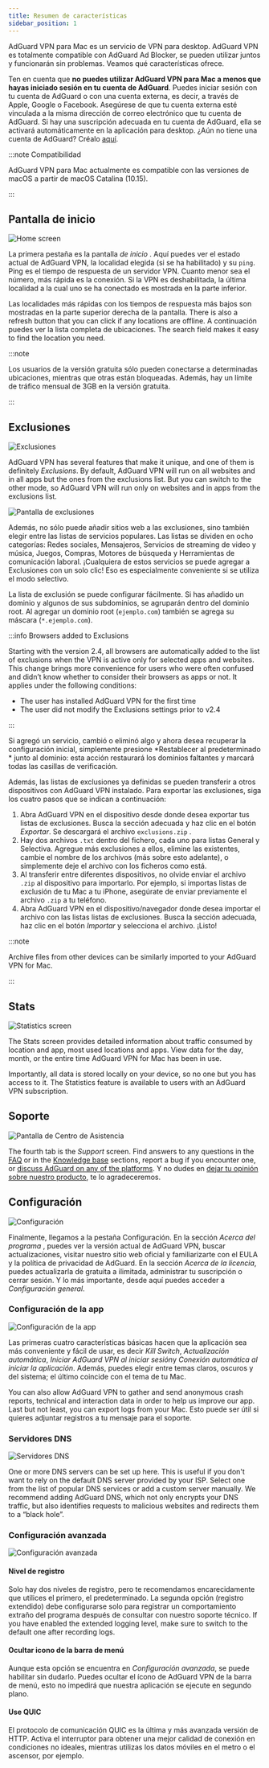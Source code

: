 ```yaml
---
title: Resumen de características
sidebar_position: 1
---
```


AdGuard VPN para Mac es un servicio de VPN para desktop. AdGuard VPN es totalmente compatible con AdGuard Ad Blocker, se pueden utilizar juntos y funcionarán sin problemas. Veamos qué características ofrece.

Ten en cuenta que **no puedes utilizar AdGuard VPN para Mac a menos que hayas iniciado sesión en tu cuenta de AdGuard**. Puedes iniciar sesión con tu cuenta de AdGuard o con una cuenta externa, es decir, a través de Apple, Google o Facebook. Asegúrese de que tu cuenta externa esté vinculada a la misma dirección de correo electrónico que tu cuenta de AdGuard. Si hay una suscripción adecuada en tu cuenta de AdGuard, ella se activará automáticamente en la aplicación para desktop. ¿Aún no tiene una cuenta de AdGuard? Créalo [aquí](https://auth.adguard.com/registration.html).

:::note Compatibilidad

AdGuard VPN para Mac actualmente es compatible con las versiones de macOS a partir de macOS Catalina (10.15).

:::

## Pantalla de inicio

![Home screen](https://cdn.adguardvpn.com/content/kb/vpn/mac/vpn_main_new_en.jpeg)

La primera pestaña es la pantalla *de inicio* . Aquí puedes ver el estado actual de AdGuard VPN, la localidad elegida (si se ha habilitado) y su `ping`. Ping es el tiempo de respuesta de un servidor VPN. Cuanto menor sea el número, más rápida es la conexión. Si la VPN es deshabilitada, la última localidad a la cual uno se ha conectado es mostrada en la parte inferior.

Las localidades más rápidas con los tiempos de respuesta más bajos son mostradas en la parte superior derecha de la pantalla. There is also a refresh button that you can click if any locations are offline. A continuación puedes ver la lista completa de ubicaciones. The search field makes it easy to find the location you need.

:::note

Los usuarios de la versión gratuita sólo pueden conectarse a determinadas ubicaciones, mientras que otras están bloqueadas. Además, hay un límite de tráfico mensual de 3GB en la versión gratuita.

:::

## Exclusiones

![Exclusiones](https://cdn.adguardvpn.com/content/kb/vpn/mac/exclusions_new_en.png)

AdGuard VPN has several features that make it unique, and one of them is definitely *Exclusions*. By default, AdGuard VPN will run on all websites and in all apps but the ones from the exclusions list. But you can switch to the other mode, so AdGuard VPN will run only on websites and in apps from the exclusions list.

![Pantalla de exclusiones](https://cdn.adguardvpn.com/content/kb/vpn/mac/services_new_en.png)

Además, no sólo puede añadir sitios web a las exclusiones, sino también elegir entre las listas de servicios populares. Las listas se dividen en ocho categorías: Redes sociales, Mensajeros, Servicios de streaming de video y música, Juegos, Compras, Motores de búsqueda y Herramientas de comunicación laboral. ¡Cualquiera de estos servicios se puede agregar a Exclusiones con un solo clic! Eso es especialmente conveniente si se utiliza el modo selectivo.

La lista de exclusión se puede configurar fácilmente. Si has añadido un dominio y algunos de sus subdominios, se agruparán dentro del dominio root. Al agregar un dominio root (`ejemplo.com`) también se agrega su máscara (`*.ejemplo.com`).

:::info Browsers added to Exclusions

Starting with the version 2.4, all browsers are automatically added to the list of exclusions when the VPN is active only for selected apps and websites. This change brings more convenience for users who were often confused and didn’t know whether to consider their browsers as apps or not. It applies under the following conditions:

- The user has installed AdGuard VPN for the first time
- The user did not modify the Exclusions settings prior to v2.4

:::

Si agregó un servicio, cambió o eliminó algo y ahora desea recuperar la configuración inicial, simplemente presione *Restablecer al predeterminado * junto al dominio: esta acción restaurará los dominios faltantes y marcará todas las casillas de verificación.

Además, las listas de exclusiones ya definidas se pueden transferir a otros dispositivos con AdGuard VPN instalado. Para exportar las exclusiones, siga los cuatro pasos que se indican a continuación:

1. Abra AdGuard VPN en el dispositivo desde donde desea exportar tus listas de exclusiones. Busca la sección adecuada y haz clic en el botón *Exportar*. Se descargará el archivo `exclusions.zip` .
2. Hay dos archivos `.txt` dentro del fichero, cada uno para listas General y Selectiva. Agregue más exclusiones a ellos, elimine las existentes, cambie el nombre de los archivos (más sobre esto adelante), o simplemente deje el archivo con los ficheros como está.
3. Al transferir entre diferentes dispositivos, no olvide enviar el archivo `.zip` al dispositivo para importarlo. Por ejemplo, si importas listas de exclusión de tu Mac a tu iPhone, asegúrate de enviar previamente el archivo `.zip` a tu teléfono.
4. Abra AdGuard VPN en el dispositivo/navegador donde desea importar el archivo con las listas listas de exclusiones. Busca la sección adecuada, haz clic en el botón *Importar* y selecciona el archivo. ¡Listo!

:::note

Archive files from other devices can be similarly imported to your AdGuard VPN for Mac.

:::

## Stats

![Statistics screen](https://cdn.adguardvpn.com/content/kb/vpn/mac/statistics_en.png)

The Stats screen provides detailed information about traffic consumed by location and app, most used locations and apps. View data for the day, month, or the entire time AdGuard VPN for Mac has been in use.

Importantly, all data is stored locally on your device, so no one but you has access to it. The Statistics feature is available to users with an AdGuard VPN subscription.

## Soporte

![Pantalla de Centro de Asistencia](https://cdn.adguardvpn.com/content/kb/vpn/mac/support_new_en.png)

The fourth tab is the *Support* screen. Find answers to any questions in the [FAQ](https://adguard-vpn.com/welcome.html#faq) or in the [Knowledge base](/) sections, report a bug if you encounter one, or [discuss AdGuard on any of the platforms](https://adguard.com/discuss.html). Y no dudes en [dejar tu opinión sobre nuestro producto](https://surveys.adguard.com/vpn_mac/form.html), te lo agradeceremos.

## Configuración

![Configuración](https://cdn.adguardvpn.com/content/kb/vpn/mac/settings_new_en.png)

Finalmente, llegamos a la pestaña Configuración. En la sección *Acerca del programa* , puedes ver la versión actual de AdGuard VPN, buscar actualizaciones, visitar nuestro sitio web oficial y familiarizarte con el EULA y la política de privacidad de AdGuard. En la sección *Acerca de la licencia*, puedes actualizarla de gratuita a ilimitada, administrar tu suscripción o cerrar sesión. Y lo más importante, desde aquí puedes acceder a *Configuración general*.

### Configuración de la app

![Configuración de la app](https://cdn.adguardvpn.com/content/kb/vpn/mac/general-settings_new_en.png)

Las primeras cuatro características básicas hacen que la aplicación sea más conveniente y fácil de usar, es decir *Kill Switch*, *Actualización automática*, *Iniciar AdGuard VPN al iniciar sesión*y *Conexión automática al iniciar la aplicación*. Además, puedes elegir entre temas claros, oscuros y del sistema; el último coincide con el tema de tu Mac.

You can also allow AdGuard VPN to gather and send anonymous crash reports, technical and interaction data in order to help us improve our app. Last but not least, you can export logs from your Mac. Esto puede ser útil si quieres adjuntar registros a tu mensaje para el soporte.

### Servidores DNS

![Servidores DNS](https://cdn.adguardvpn.com/content/kb/vpn/mac/dns_new_en.png)

One or more DNS servers can be set up here. This is useful if you don't want to rely on the default DNS server provided by your ISP. Select one from the list of popular DNS services or add a custom server manually. We recommend adding AdGuard DNS, which not only encrypts your DNS traffic, but also identifies requests to malicious websites and redirects them to a “black hole”.

### Configuración avanzada

![Configuración avanzada](https://cdn.adguardvpn.com/content/kb/vpn/mac/advanced-settings_new_en.png)

#### Nivel de registro

Solo hay dos niveles de registro, pero te recomendamos encarecidamente que utilices el primero, el predeterminado. La segunda opción (registro extendido) debe configurarse solo para registrar un comportamiento extraño del programa después de consultar con nuestro soporte técnico. If you have enabled the extended logging level, make sure to switch to the default one after recording logs.

#### Ocultar icono de la barra de menú

Aunque esta opción se encuentra en *Configuración avanzada*, se puede habilitar sin dudarlo. Puedes ocultar el ícono de AdGuard VPN de la barra de menú, esto no impedirá que nuestra aplicación se ejecute en segundo plano.

#### Use QUIC

El protocolo de comunicación QUIC es la última y más avanzada versión de HTTP. Activa el interruptor para obtener una mejor calidad de conexión en condiciones no ideales, mientras utilizas los datos móviles en el metro o el ascensor, por ejemplo.
